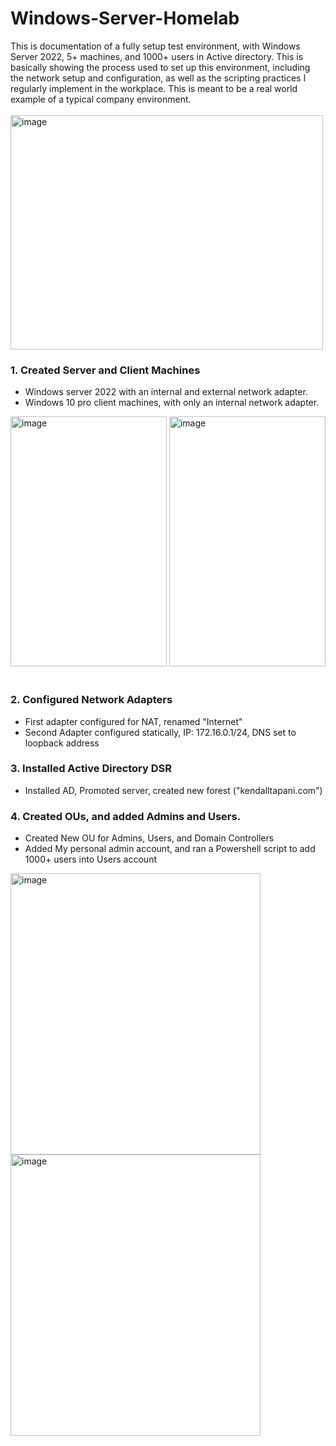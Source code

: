 # Windows-Server-Homelab
This is documentation of a fully setup test environment, with Windows Server 2022, 5+ machines, and 1000+ users in Active directory.
This is basically showing the process used to set up this environment, including the network setup and configuration, as well as the scripting practices I regularly implement in the workplace.
This is meant to be a real world example of a typical company environment.
<br/>
<br/>
<picture>
    <img src="https://github.com/user-attachments/assets/d7324353-6ae0-46a0-9f61-127c47db1ced" 
         width="500" height="375" alt="image" />
</picture>

### 1. Created Server and Client Machines
- Windows server 2022 with an internal and external network adapter.
- Windows 10 pro client machines, with only an internal network adapter.
<div>
<picture>
    <img src="https://github.com/user-attachments/assets/830a0b0d-c786-4a66-b84d-0b3114c89728" 
         width="250" height="400" alt="image" />
</picture>
<picture>
    <img src="https://github.com/user-attachments/assets/52f8da6e-5163-40f3-9016-2f04f8f136d6" 
         width="250" height="400" alt="image" />
</picture>
</div>
<br/>

### 2. Configured Network Adapters
- First adapter configured for NAT, renamed "Internet"
- Second Adapter configured statically, IP: 172.16.0.1/24, DNS set to loopback address

### 3. Installed Active Directory DSR
- Installed AD, Promoted server, created new forest ("kendalltapani.com")

### 4. Created OUs, and added Admins and Users.
- Created New OU for Admins, Users, and Domain Controllers
- Added My personal admin account, and ran a Powershell script to add 1000+ users into Users account
<picture>
    <img src="https://github.com/user-attachments/assets/250c7378-3d43-42e0-a8bb-15c99053ca54" 
         width="400" height="450" alt="image" />
</picture>
<picture>
    <img src="https://github.com/user-attachments/assets/6583434b-850d-437b-b097-3ab45d4111dd" 
         width="400" height="450" alt="image" />
</picture>
